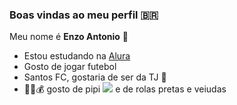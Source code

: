 ### Boas vindas ao meu perfil 🇧🇷

Meu nome é **Enzo Antonio** 🤙

- Estou estudando na  [Alura](https://www.alura.com.br)
- Gosto de jogar futebol 
- Santos FC, gostaria de ser da TJ 🐳
- 🎱🐯💰
gosto de pipi
 ![](https://media1.tenor.com/m/K4ruSdBYWLkAAAAd/globolinha-neymar.gif)
e de rolas pretas e veiudas
